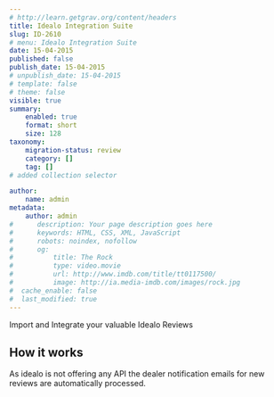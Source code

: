```yaml
---
# http://learn.getgrav.org/content/headers
title: Idealo Integration Suite
slug: ID-2610
# menu: Idealo Integration Suite
date: 15-04-2015
published: false
publish_date: 15-04-2015
# unpublish_date: 15-04-2015
# template: false
# theme: false
visible: true
summary:
    enabled: true
    format: short
    size: 128
taxonomy:
    migration-status: review
    category: []
    tag: []
# added collection selector

author:
    name: admin
metadata:
    author: admin
#      description: Your page description goes here
#      keywords: HTML, CSS, XML, JavaScript
#      robots: noindex, nofollow
#      og:
#          title: The Rock
#          type: video.movie
#          url: http://www.imdb.com/title/tt0117500/
#          image: http://ia.media-imdb.com/images/rock.jpg
#  cache_enable: false
#  last_modified: true
---
```


Import and Integrate your valuable Idealo Reviews

## How it works

As idealo is not offering any API the dealer notification emails for new reviews are automatically processed.
